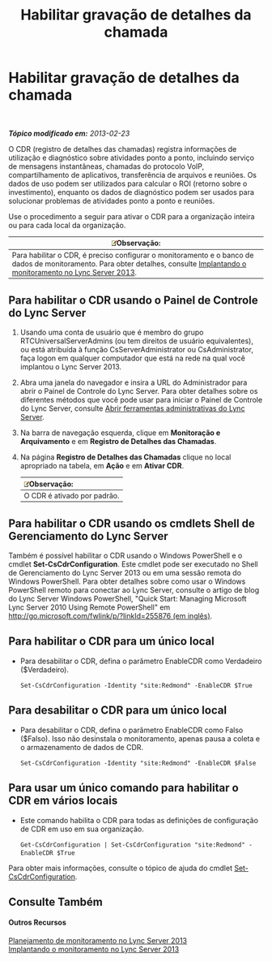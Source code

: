 ﻿---
title: Habilitar gravação de detalhes da chamada
TOCTitle: Habilitar gravação de detalhes da chamada
ms:assetid: 3b28e432-596f-45a5-a070-577d6fa748d9
ms:mtpsurl: https://technet.microsoft.com/pt-br/library/Gg520980(v=OCS.15)
ms:contentKeyID: 49306430
ms.date: 05/19/2016
mtps_version: v=OCS.15
ms.translationtype: HT
---

# Habilitar gravação de detalhes da chamada

 

_**Tópico modificado em:** 2013-02-23_

O CDR (registro de detalhes das chamadas) registra informações de utilização e diagnóstico sobre atividades ponto a ponto, incluindo serviço de mensagens instantâneas, chamadas do protocolo VoIP, compartilhamento de aplicativos, transferência de arquivos e reuniões. Os dados de uso podem ser utilizados para calcular o ROI (retorno sobre o investimento), enquanto os dados de diagnóstico podem ser usados para solucionar problemas de atividades ponto a ponto e reuniões.

Use o procedimento a seguir para ativar o CDR para a organização inteira ou para cada local da organização.

<table>
<thead>
<tr class="header">
<th><img src="images/Gg425756.note(OCS.15).gif" title="note" alt="note" />Observação:</th>
</tr>
</thead>
<tbody>
<tr class="odd">
<td>Para habilitar o CDR, é preciso configurar o monitoramento e o banco de dados de monitoramento. Para obter detalhes, consulte <a href="lync-server-2013-deploying-monitoring.md">Implantando o monitoramento no Lync Server 2013</a>.</td>
</tr>
</tbody>
</table>


## Para habilitar o CDR usando o Painel de Controle do Lync Server

1.  Usando uma conta de usuário que é membro do grupo RTCUniversalServerAdmins (ou tem direitos de usuário equivalentes), ou está atribuída à função CsServerAdministrator ou CsAdministrator, faça logon em qualquer computador que está na rede na qual você implantou o Lync Server 2013.

2.  Abra uma janela do navegador e insira a URL do Administrador para abrir o Painel de Controle do Lync Server. Para obter detalhes sobre os diferentes métodos que você pode usar para iniciar o Painel de Controle do Lync Server, consulte [Abrir ferramentas administrativas do Lync Server](lync-server-2013-open-lync-server-administrative-tools.md).

3.  Na barra de navegação esquerda, clique em **Monitoração e Arquivamento** e em **Registro de Detalhes das Chamadas**.

4.  Na página **Registro de Detalhes das Chamadas** clique no local apropriado na tabela, em **Ação** e em **Ativar CDR**.
    
    <table>
    <thead>
    <tr class="header">
    <th><img src="images/Gg425756.note(OCS.15).gif" title="note" alt="note" />Observação:</th>
    </tr>
    </thead>
    <tbody>
    <tr class="odd">
    <td>O CDR é ativado por padrão.</td>
    </tr>
    </tbody>
    </table>


## Para habilitar o CDR usando os cmdlets Shell de Gerenciamento do Lync Server

Também é possível habilitar o CDR usando o Windows PowerShell e o cmdlet **Set-CsCdrConfiguration**. Este cmdlet pode ser executado no Shell de Gerenciamento do Lync Server 2013 ou em uma sessão remota do Windows PowerShell. Para obter detalhes sobre como usar o Windows PowerShell remoto para conectar ao Lync Server, consulte o artigo de blog do Lync Server Windows PowerShell, "Quick Start: Managing Microsoft Lync Server 2010 Using Remote PowerShell" em [http://go.microsoft.com/fwlink/p/?linkId=255876 (em inglês)](http://go.microsoft.com/fwlink/p/?linkid=255876).

## Para habilitar o CDR para um único local

  - Para desabilitar o CDR, defina o parâmetro EnableCDR como Verdadeiro ($Verdadeiro).
    
        Set-CsCdrConfiguration -Identity "site:Redmond" -EnableCDR $True

## Para desabilitar o CDR para um único local

  - Para desabilitar o CDR, defina o parâmetro EnableCDR como Falso ($Falso). Isso não desinstala o monitoramento, apenas pausa a coleta e o armazenamento de dados de CDR.
    
        Set-CsCdrConfiguration -Identity "site:Redmond" -EnableCDR $False

## Para usar um único comando para habilitar o CDR em vários locais

  - Este comando habilita o CDR para todas as definições de configuração de CDR em uso em sua organização.
    
        Get-CsCdrConfiguration | Set-CsCdrConfiguration "site:Redmond" -EnableCDR $True

Para obter mais informações, consulte o tópico de ajuda do cmdlet [Set-CsCdrConfiguration](set-cscdrconfiguration.md).

## Consulte Também

#### Outros Recursos

[Planejamento de monitoramento no Lync Server 2013](lync-server-2013-planning-for-monitoring.md)  
[Implantando o monitoramento no Lync Server 2013](lync-server-2013-deploying-monitoring.md)


